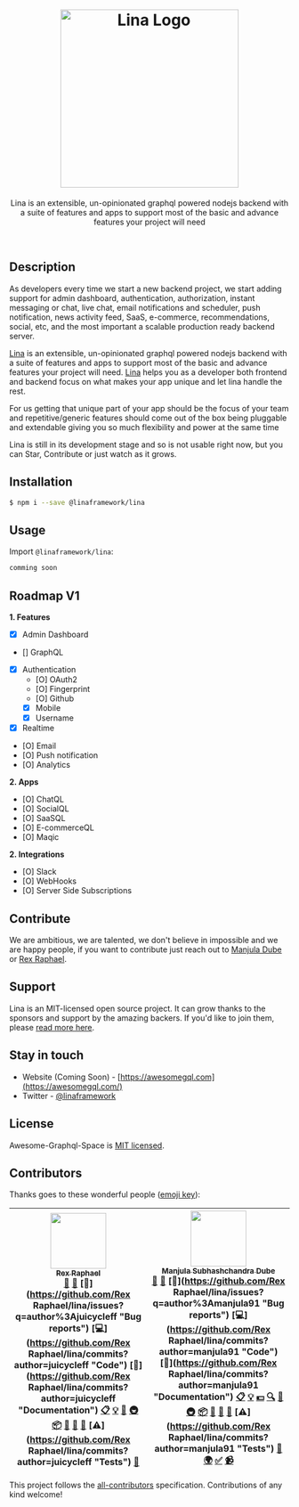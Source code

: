 <h1 align="center">
  <a href="https://linaframework.com" target="blank"><img src="https://cdn1.imggmi.com/uploads/2018/9/29/0a7d1413bd0bafe47d4be7df23505382-full.png" width="320" alt="Lina Logo" /></a>
</h1>

[travis-image]: https://api.travis-ci.org/awesome-graphql-space/lina.svg?branch=master
[travis-url]: https://travis-ci.org/awesome-graphql-space/nest
[linux-image]: https://img.shields.io/travis/nestjs/awesome-graphql-space/lina.svg?label=linux
[linux-url]: https://travis-ci.org/awesome-graphql-space/lina

  <p align="center">Lina is an extensible, un-opinionated graphql powered nodejs backend with a suite of features and apps to support most of the basic and advance features your project will need</p>
    <p align="center"> </p>

<br />

## Description

As developers every time we start a new backend project, we start adding support for admin dashboard, authentication, authorization, instant messaging or chat, live chat, email notifications and scheduler, push notification, news activity feed, SaaS, e-commerce, recommendations, social, etc, and the most important a scalable production ready backend server. 

[Lina](https://github.com/awesome-graphql-space/lina) is an extensible, un-opinionated graphql powered nodejs backend with a suite of features and apps to support most of the basic and advance features your project will need. [Lina](https://github.com/awesome-graphql-space/lina) helps you as a developer both frontend and backend focus on what makes your app unique and let lina handle the rest.

For us getting that unique part of your app should be the focus of your team and repetitive/generic features should come out of the box being pluggable and extendable giving you so much flexibility and power at the same time

Lina is still in its development stage and so is not usable right now, but you can Star, Contribute or just watch as it grows.

## Installation

```bash
$ npm i --save @linaframework/lina
```

## Usage

Import `@linaframework/lina`:

```typescript
comming soon
```


## Roadmap V1

**1. Features**
- [X] Admin Dashboard
- [] GraphQL
- [X] Authentication
  - [O] OAuth2
  - [O] Fingerprint
  - [O] Github
  - [X] Mobile
  - [X] Username
- [X] Realtime
- [O] Email
- [O] Push notification
- [O] Analytics

**2. Apps**
* [O] ChatQL
* [O] SocialQL
* [O] SaaSQL
* [O] E-commerceQL
* [O] Maqic

**2. Integrations**
* [O] Slack
* [O] WebHooks
* [O] Server Side Subscriptions

## Contribute
We are ambitious, we are talented, we don't believe in impossible and we are happy people, if you want to contribute just reach out to [Manjula Dube](https://twitter.com/manjula_dube) or [Rex Raphael](https://twitter.com/rex_raph).

## Support

Lina is an MIT-licensed open source project. It can grow thanks to the sponsors and support by the amazing backers. If you'd like to join them, please [read more here](https://docs.awesomegql.com/support).

## Stay in touch

* Website (Coming Soon) - [https://awesomegql.com](https://awesomegql.com/)
* Twitter - [@linaframework](https://twitter.com/linaframework)

## License

Awesome-Graphql-Space is [MIT licensed](https://github.com/awesome-graphql-space/lina/blob/master/LICENSE.md).

## Contributors

Thanks goes to these wonderful people ([emoji key](https://github.com/kentcdodds/all-contributors#emoji-key)):

<!-- ALL-CONTRIBUTORS-LIST:START - Do not remove or modify this section -->
<!-- prettier-ignore -->
| [<img src="https://avatars2.githubusercontent.com/u/11243590?v=4" width="100px;"/><br /><sub><b>Rex Raphael</b></sub>](http://rexraphael.com)<br />[💬](#question-juicycleff "Answering Questions") [📝](#blog-juicycleff "Blogposts") [🐛](https://github.com/Rex Raphael/lina/issues?q=author%3Ajuicycleff "Bug reports") [💻](https://github.com/Rex Raphael/lina/commits?author=juicycleff "Code") [📖](https://github.com/Rex Raphael/lina/commits?author=juicycleff "Documentation") [📋](#eventOrganizing-juicycleff "Event Organizing") [💡](#example-juicycleff "Examples") [🤔](#ideas-juicycleff "Ideas, Planning, & Feedback") [🚇](#infra-juicycleff "Infrastructure (Hosting, Build-Tools, etc)") [📦](#platform-juicycleff "Packaging/porting to new platform") [🔌](#plugin-juicycleff "Plugin/utility libraries") [👀](#review-juicycleff "Reviewed Pull Requests") [📢](#talk-juicycleff "Talks") [⚠️](https://github.com/Rex Raphael/lina/commits?author=juicycleff "Tests") [🔧](#tool-juicycleff "Tools") | [<img src="https://avatars0.githubusercontent.com/u/7845921?v=4" width="100px;"/><br /><sub><b>Manjula Subhashchandra Dube</b></sub>](https://www.linkedin.com/profile/view?id=181968473&trk=nav_responsive_tab_profile)<br />[💬](#question-manjula91 "Answering Questions") [📝](#blog-manjula91 "Blogposts") [🐛](https://github.com/Rex Raphael/lina/issues?q=author%3Amanjula91 "Bug reports") [💻](https://github.com/Rex Raphael/lina/commits?author=manjula91 "Code") [📖](https://github.com/Rex Raphael/lina/commits?author=manjula91 "Documentation") [📋](#eventOrganizing-manjula91 "Event Organizing") [💡](#example-manjula91 "Examples") [💵](#financial-manjula91 "Financial") [🔍](#fundingFinding-manjula91 "Funding Finding") [🤔](#ideas-manjula91 "Ideas, Planning, & Feedback") [🚇](#infra-manjula91 "Infrastructure (Hosting, Build-Tools, etc)") [📦](#platform-manjula91 "Packaging/porting to new platform") [🔌](#plugin-manjula91 "Plugin/utility libraries") [👀](#review-manjula91 "Reviewed Pull Requests") [📢](#talk-manjula91 "Talks") [⚠️](https://github.com/Rex Raphael/lina/commits?author=manjula91 "Tests") [🔧](#tool-manjula91 "Tools") [🌍](#translation-manjula91 "Translation") [✅](#tutorial-manjula91 "Tutorials") [📹](#video-manjula91 "Videos") |
| :---: | :---: |
<!-- ALL-CONTRIBUTORS-LIST:END -->

This project follows the [all-contributors](https://github.com/kentcdodds/all-contributors) specification. Contributions of any kind welcome!